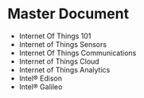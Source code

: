Master Document
==

- Internet Of Things 101
- Internet of Things Sensors
- Internet Of Things Communications
- Internet of Things Cloud
- Internet of Things Analytics
- Intel® Edison
- Intel® Galileo

